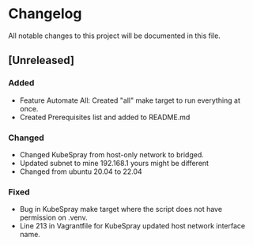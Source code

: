 # Changelog

All notable changes to this project will be documented in this file.

## [Unreleased]

### Added
- Feature Automate All: Created "all" make target to run everything at once.
- Created Prerequisites list and added to README.md

### Changed
- Changed KubeSpray from host-only network to bridged. 
- Updated subnet to mine 192.168.1 yours might be different
- Changed from ubuntu 20.04 to 22.04

### Fixed
- Bug in KubeSpray make target where the script does not have permission on .venv.
- Line 213 in Vagrantfile for KubeSpray updated host network interface name.



